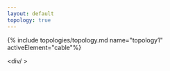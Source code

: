 ```yaml
---
layout: default
topology: true
---
```

{% include topologies/topology.md name="topology1" activeElement="cable"%}

<div/ >
